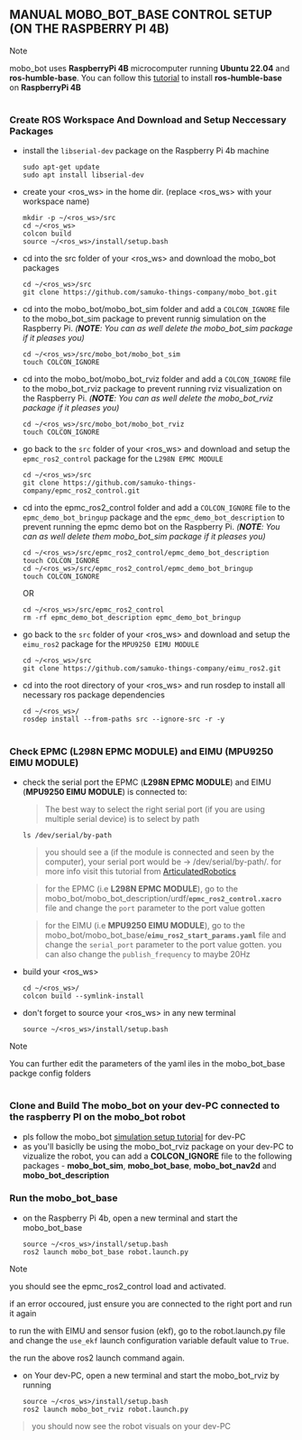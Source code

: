 ## MANUAL MOBO_BOT_BASE CONTROL SETUP (ON THE RASPBERRY PI 4B)
> [!NOTE]
> mobo_bot uses **RaspberryPi 4B** microcomputer running **Ubuntu 22.04** and **ros-humble-base**.
> You can follow this [tutorial]() to install **ros-humble-base** on **RaspberryPi 4B**

#

### Create ROS Workspace And Download and Setup Neccessary Packages

- install the `libserial-dev` package on the Raspberry Pi 4b machine
  ```shell
  sudo apt-get update
  sudo apt install libserial-dev
  ```

- create your <ros_ws> in the home dir. (replace <ros_ws> with your workspace name)
  ```shell
  mkdir -p ~/<ros_ws>/src
  cd ~/<ros_ws>
  colcon build
  source ~/<ros_ws>/install/setup.bash
  ```

- cd into the src folder of your <ros_ws> and download the mobo_bot packages
  ```shell
  cd ~/<ros_ws>/src
  git clone https://github.com/samuko-things-company/mobo_bot.git
  ```

- cd into the mobo_bot/mobo_bot_sim folder and add a `COLCON_IGNORE` file to the mobo_bot_sim package to prevent runnig simulation on the Raspberry Pi. *(**NOTE**: You can as well delete the mobo_bot_sim package if it pleases you)*
  ```shell
  cd ~/<ros_ws>/src/mobo_bot/mobo_bot_sim
  touch COLCON_IGNORE
  ```

- cd into the mobo_bot/mobo_bot_rviz folder and add a `COLCON_IGNORE` file to the mobo_bot_rviz package to prevent running rviz visualization on the Raspberry Pi. *(**NOTE**: You can as well delete the mobo_bot_rviz package if it pleases you)*
  ```shell
  cd ~/<ros_ws>/src/mobo_bot/mobo_bot_rviz
  touch COLCON_IGNORE
  ```

- go back to the `src` folder of your <ros_ws> and download and setup the `epmc_ros2_control` package for the `L298N EPMC MODULE`
  ```shell
  cd ~/<ros_ws>/src
  git clone https://github.com/samuko-things-company/epmc_ros2_control.git
  ```

- cd into the epmc_ros2_control folder and add a `COLCON_IGNORE` file to the `epmc_demo_bot_bringup` package and the `epmc_demo_bot_description` to prevent running the epmc demo bot on the Raspberry Pi. *(**NOTE**: You can as well delete them mobo_bot_sim package if it pleases you)*
  ```shell
  cd ~/<ros_ws>/src/epmc_ros2_control/epmc_demo_bot_description
  touch COLCON_IGNORE
  cd ~/<ros_ws>/src/epmc_ros2_control/epmc_demo_bot_bringup
  touch COLCON_IGNORE
  ```
  OR

  ```shell
  cd ~/<ros_ws>/src/epmc_ros2_control
  rm -rf epmc_demo_bot_description epmc_demo_bot_bringup
  ```

- go back to the `src` folder of your <ros_ws> and download and setup the `eimu_ros2` package for the `MPU9250 EIMU MODULE`
  ```shell
  cd ~/<ros_ws>/src
  git clone https://github.com/samuko-things-company/eimu_ros2.git
  ```

- cd into the root directory of your <ros_ws> and run rosdep to install all necessary ros  package dependencies
  ```shell
  cd ~/<ros_ws>/
  rosdep install --from-paths src --ignore-src -r -y
  ```
#

### Check EPMC (L298N EPMC MODULE) and EIMU (MPU9250 EIMU MODULE)

- check the serial port the EPMC (**L298N EPMC MODULE**) and EIMU (**MPU9250 EIMU MODULE**)  is connected to:
  > The best way to select the right serial port (if you are using multiple serial device) is to select by path
  ```shell
  ls /dev/serial/by-path
  ```
  > you should see a <value> (if the module is connected and seen by the computer), your serial port would be -> /dev/serial/by-path/<value>. for more info visit this tutorial from [ArticulatedRobotics](https://www.youtube.com/watch?v=eJZXRncGaGM&list=PLunhqkrRNRhYAffV8JDiFOatQXuU-NnxT&index=8)

  > for the EPMC (i.e **L298N EPMC MODULE**), go to the mobo_bot/mobo_bot_description/urdf/**`epmc_ros2_control.xacro`** file and change the `port` parameter to the port value gotten

  > for the EIMU (i.e **MPU9250 EIMU MODULE**), go to the mobo_bot/mobo_bot_base/**`eimu_ros2_start_params.yaml`** file and change the `serial_port` parameter to the port value gotten. you can also change the `publish_frequency` to maybe 20Hz

- build your <ros_ws>
  ```shell
  cd ~/<ros_ws>/
  colcon build --symlink-install
  ```

- don't forget to source your <ros_ws> in any new terminal
  ```shell
  source ~/<ros_ws>/install/setup.bash
  ```

> [!NOTE]
> You can further edit the parameters of the yaml iles in the mobo_bot_base packge config folders


#

### Clone and Build The mobo_bot on your dev-PC connected to the raspberry PI on the mobo_bot robot

- pls follow the mobo_bot [simulation setup tutorial]() for dev-PC
- as you'll basiclly be using the mobo_bot_rviz package on your dev-PC to vizualize the robot, you can add a **COLCON_IGNORE** file to the following packages - **mobo_bot_sim**, **mobo_bot_base**, **mobo_bot_nav2d** and **mobo_bot_description**



### Run the mobo_bot_base

- on the Raspberry Pi 4b, open a new terminal and start the mobo_bot_base
  ```shell
  source ~/<ros_ws>/install/setup.bash
  ros2 launch mobo_bot_base robot.launch.py
  ```
> [!NOTE]
> you should see the epmc_ros2_control load and activated.
>
> if an error occoured, just ensure you are connected to the right port and run it again
>
> to run the with EIMU and sensor fusion (ekf), go to the robot.launch.py file and change the `use_ekf` launch configuration variable default value to `True`.
>
> the run the above ros2 launch command again.

- on Your dev-PC, open a new terminal and start the mobo_bot_rviz by running
  ```shell
  source ~/<ros_ws>/install/setup.bash
  ros2 launch mobo_bot_rviz robot.launch.py
  ```
> you should now see the robot visuals on your dev-PC